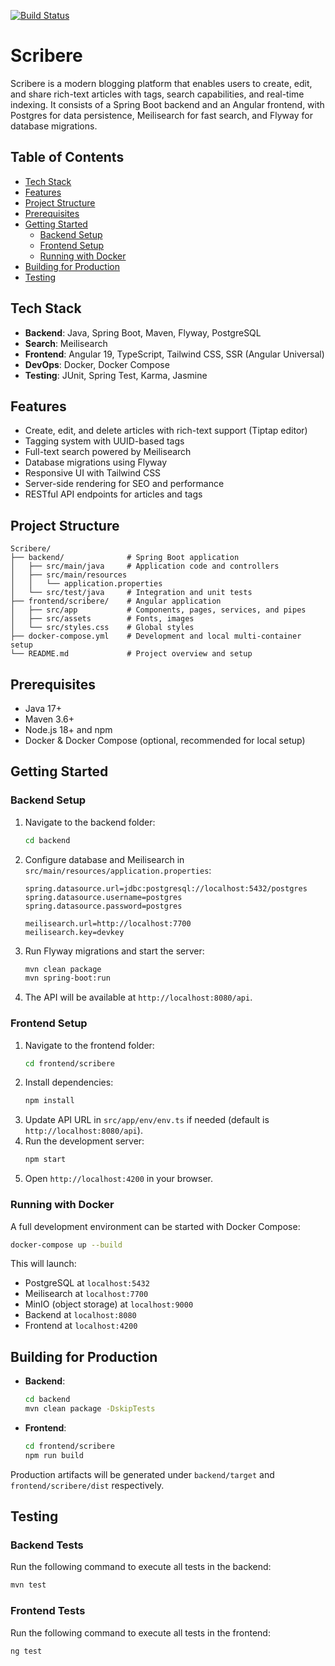 [![Build Status](https://github.com/FredericFouche/Scribere/actions/workflows/WORKFLOW-FILE/badge.svg)](https://github.com/FredericFouche/Scribere)


# Scribere

Scribere is a modern blogging platform that enables users to create, edit, and share rich-text articles with tags, search capabilities, and real-time indexing. It consists of a Spring Boot backend and an Angular frontend, with Postgres for data persistence, Meilisearch for fast search, and Flyway for database migrations.

## Table of Contents

- [Tech Stack](#tech-stack)
- [Features](#features)
- [Project Structure](#project-structure)
- [Prerequisites](#prerequisites)
- [Getting Started](#getting-started)
  - [Backend Setup](#backend-setup)
  - [Frontend Setup](#frontend-setup)
  - [Running with Docker](#running-with-docker)
- [Building for Production](#building-for-production)
- [Testing](#testing)

## Tech Stack

- **Backend**: Java, Spring Boot, Maven, Flyway, PostgreSQL
- **Search**: Meilisearch
- **Frontend**: Angular 19, TypeScript, Tailwind CSS, SSR (Angular Universal)
- **DevOps**: Docker, Docker Compose
- **Testing**: JUnit, Spring Test, Karma, Jasmine

## Features

- Create, edit, and delete articles with rich-text support (Tiptap editor)
- Tagging system with UUID-based tags
- Full-text search powered by Meilisearch
- Database migrations using Flyway
- Responsive UI with Tailwind CSS
- Server-side rendering for SEO and performance
- RESTful API endpoints for articles and tags

## Project Structure

```plaintext
Scribere/
├── backend/              # Spring Boot application
│   ├── src/main/java     # Application code and controllers
│   ├── src/main/resources
│   │   └── application.properties
│   └── src/test/java     # Integration and unit tests
├── frontend/scribere/    # Angular application
│   ├── src/app           # Components, pages, services, and pipes
│   ├── src/assets        # Fonts, images
│   └── src/styles.css    # Global styles
├── docker-compose.yml    # Development and local multi-container setup
└── README.md             # Project overview and setup
```

## Prerequisites

- Java 17+
- Maven 3.6+
- Node.js 18+ and npm
- Docker & Docker Compose (optional, recommended for local setup)

## Getting Started

### Backend Setup

1. Navigate to the backend folder:
   ```bash
   cd backend
   ```
2. Configure database and Meilisearch in `src/main/resources/application.properties`:
   ```properties
   spring.datasource.url=jdbc:postgresql://localhost:5432/postgres
   spring.datasource.username=postgres
   spring.datasource.password=postgres

   meilisearch.url=http://localhost:7700
   meilisearch.key=devkey
   ```
3. Run Flyway migrations and start the server:
   ```bash
   mvn clean package
   mvn spring-boot:run
   ```
4. The API will be available at `http://localhost:8080/api`.

### Frontend Setup

1. Navigate to the frontend folder:
   ```bash
   cd frontend/scribere
   ```
2. Install dependencies:
   ```bash
   npm install
   ```
3. Update API URL in `src/app/env/env.ts` if needed (default is `http://localhost:8080/api`).
4. Run the development server:
   ```bash
   npm start
   ```
5. Open `http://localhost:4200` in your browser.

### Running with Docker

A full development environment can be started with Docker Compose:

```bash
docker-compose up --build
```

This will launch:
- PostgreSQL at `localhost:5432`
- Meilisearch at `localhost:7700`
- MinIO (object storage) at `localhost:9000`
- Backend at `localhost:8080`
- Frontend at `localhost:4200`

## Building for Production

- **Backend**:
  ```bash
  cd backend
  mvn clean package -DskipTests
  ```
- **Frontend**:
  ```bash
  cd frontend/scribere
  npm run build
  ```

Production artifacts will be generated under `backend/target` and `frontend/scribere/dist` respectively.

## Testing

### Backend Tests
Run the following command to execute all tests in the backend:

```bash
mvn test
```

### Frontend Tests
Run the following command to execute all tests in the frontend:

```bash
ng test
```
